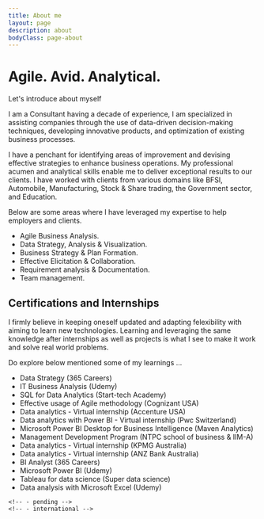 ```yaml
---
title: About me
layout: page
description: about
bodyClass: page-about
---
```


# Agile. Avid. Analytical.

Let's introduce about myself

I am a Consultant having a decade of experience, I am specialized in assisting companies through the use of data-driven decision-making techniques, developing innovative products, and optimization of existing business processes.

I have a penchant for identifying areas of improvement and devising effective strategies to enhance business operations. My professional acumen and analytical skills enable me to deliver exceptional results to our clients. I have worked with clients from various domains like BFSI, Automobile, Manufacturing, Stock & Share trading, the Government sector, and Education.

Below are some areas where I have leveraged my expertise to help employers and clients.

- Agile Business Analysis.
- Data Strategy, Analysis & Visualization.
- Business Strategy & Plan Formation.
- Effective Elicitation & Collaboration.
- Requirement analysis & Documentation.
- Team management.

## Certifications and Internships

I firmly believe in keeping oneself updated and adapting felexibility with aiming to learn new technologies. Learning and leveraging the same knowledge after internships as well as projects is what I see to make it work and solve real world problems.

Do explore below mentioned some of my learnings ...

- Data Strategy (365 Careers)
- IT Business Analysis (Udemy)
- SQL for Data Analytics (Start-tech Academy)
- Effective usage of Agile methodology (Cognizant USA)
- Data analytics - Virtual internship (Accenture USA)
- Data analytics with Power BI - Virtual internship (Pwc Switzerland)
- Microsoft Power BI Desktop for Business Intelligence (Maven Analytics)
- Management Development Program (NTPC school of business & IIM-A)
- Data analytics - Virtual internship (KPMG Australia)
- Data analytics - Virtual internship (ANZ Bank Australia)
- BI Analyst (365 Careers)
- Microsoft Power BI (Udemy)
- Tableau for data science (Super data science)
- Data analysis with Microsoft Excel (Udemy)

<!-- ![Accounting Services]("C:\Users\mmdab\Downloads\20220727_103508.jpg") -->

<!-- # Objectives

Financial accounting and financial reporting are often used as synonyms.

1. According to International Financial Reporting Standards: the objective of financial reporting is:
2. To provide financial information that is useful to existing and potential investors, lenders and other creditors in making decisions about providing resources to the reporting entity.
3. According to the European Accounting Association:

## Relevance

Relevance is the capacity of the financial information to influence the decision of its users. The ingredients of relevance are the predictive value and confirmatory value. Materiality is a sub-quality of relevance.

> The ingredients of relevance are the predictive value and confirmatory value.

Information is considered material if its omission or misstatement could influence the economic decisions of users taken on the basis of the financial statements.

## Faithful Representation

Faithful representation means that the actual effects of the transactions shall be properly accounted for and reported in the financial statements. The words and numbers must match what really happened in the transaction. The ingredients of faithful representation are completeness, neutrality and free from error.

## Enhancing Qualitative Characteristics

### Verifiability

Verifiability implies consensus between the different knowledgeable and independent users of financial information. Such information must be supported by sufficient evidence to follow the principle of objectivity.

### Comparability

Comparability is the uniform application of accounting methods across entities in the same industry. The principle of consistency is under comparability. Consistency is the uniform application of accounting across points in time within an entity.

### Understandability

Understandability means that accounting reports should be expressed as clearly as possible and should be understood by those to whom the information is relevant.
Timeliness: Timeliness implies that financial information must be presented to the users before a decision is to be made.

---

## Statement of cash flows

The statement of cash flows considers the inputs and outputs in concrete cash within a stated period. The general template of a cash flow statement is as follows: Cash Inflow - Cash Outflow + Opening Balance = Closing Balance

| Cash Inflow | Outflow   | Opening Balance |
| ----------- | --------- | --------------- |
| _Monday_    | `Tuesday` | **Wednesday**   |
| 1           | 2         | 3               |

**Example 1:** in the beginning of September, Ellen started out with $5 in her bank account. During that same month, Ellen borrowed $20 from Tom. At the end of the month, Ellen bought a pair of shoes for $7. Ellen's cash flow statement for the month of September looks like this:

- Cash inflow: $20
- Cash outflow:$7
- Opening balance: $5
- Closing balance: $20 – $7 + $5 = $18

**Example 2:** in the beginning of June, WikiTables, a company that buys and resells tables, sold 2 tables. They'd originally bought the tables for $25 each, and sold them at a price of $50 per table. The first table was paid out in cash however the second one was bought in credit terms. WikiTables' cash flow statement for the month of June looks like this:

> **Important:** the cash flow statement only considers the exchange of actual cash, and ignores what the person in question owes or is owed.

## Statement of financial position (balance sheet)

The balance sheet is the financial statement showing a firm's assets, liabilities and equity (capital) at a set point in time, usually the end of the fiscal year reported on the accompanying income statement.

- **fixed assets**
  - property
  - building
  - equipment (such as factory machinery)
<!-- - **intangible assets** -->
  <!-- - copyrights -->
  <!-- - trademarks -->
  <!-- - patents -->
    <!-- - pending -->
    <!-- - international -->
<!-- - goodwill -->

<!-- Owner's equity, sometimes referred to as net assets, is represented differently depending on the type of business ownership. Business ownership can be in the form of a sole proprietorship, partnership, or a corporation. For a corporation, the owner's equity portion usually shows common stock, and retained earnings (earnings kept in the company). Retained earnings come from the retained earnings statement, prepared prior to the balance sheet. -->
